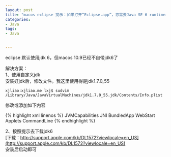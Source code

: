 ```yaml
---
layout: post
title: "macos eclipse 提示：如果打开“Eclipse.app”，您需要Java SE 6 runtime。您想现在安装一个吗？"
categories:
- Java
tags:
- Java


---
```

eclipse 默认使用jdk 6，但macos 10.9已经不自带jdk6了  

解决方案：  
1、使用自定义jdk  
安装好jdk后，修改文件。我这里使用得是jdk1.7.0_55

```console
xjliao:xjliao.me lxj$ sudvim /Library/Java/JavaVirtualMachines/jdk1.7.0_55.jdk/Contents/Info.plist 
```

修改或添加如下内容

{% highlight xml linenos %}
<key>JVMCapabilities</key>
<array>
      <string>JNI</string>
       <string>BundledApp</string>
       <string>WebStart</string>
        <string>Applets</string>
       <string>CommandLine</string>
</array>
{% endhighlight %}

2、按照提示去下载jdk6  
[下载：http://support.apple.com/kb/DL1572?viewlocale=en_US](http://support.apple.com/kb/DL1572?viewlocale=en_US)  
安装后启动即可